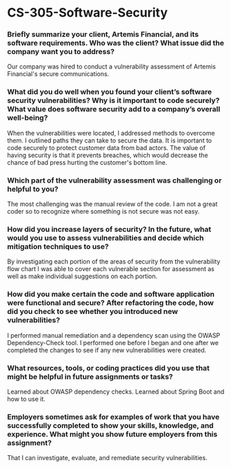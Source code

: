 # CS-305-Software-Security

### Briefly summarize your client, Artemis Financial, and its software requirements. Who was the client? What issue did the company want you to address?

Our company was hired to conduct a vulnerability assessment of Artemis Financial's secure communications.

### What did you do well when you found your client’s software security vulnerabilities? Why is it important to code securely? What value does software security add to a company’s overall well-being?

When the vulnerabilities were located, I addressed methods to overcome them. I outlined paths they can take to secure the data. It is important to code securely to protect customer data from bad actors. The value of having security is that it prevents breaches, which would decrease the chance of bad press hurting the customer's bottom line. 

### Which part of the vulnerability assessment was challenging or helpful to you?

The most challenging was the manual review of the code. I am not a great coder so to recognize where something is not secure was not easy.

### How did you increase layers of security? In the future, what would you use to assess vulnerabilities and decide which mitigation techniques to use?

By investigating each portion of the areas of security from the vulnerability flow chart I was able to cover each vulnerable section for assessment as well as make individual suggestions on each portion. 

### How did you make certain the code and software application were functional and secure? After refactoring the code, how did you check to see whether you introduced new vulnerabilities?

I performed manual remediation and a dependency scan using the OWASP Dependency-Check tool. I performed one before I began and one after we completed the changes to see if any new vulnerabilities were created. 

### What resources, tools, or coding practices did you use that might be helpful in future assignments or tasks?

Learned about OWASP dependency checks. Learned about Spring Boot and how to use it. 

### Employers sometimes ask for examples of work that you have successfully completed to show your skills, knowledge, and experience. What might you show future employers from this assignment?

That I can investigate, evaluate, and remediate security vulnerabilities.
